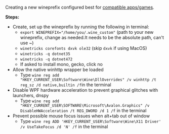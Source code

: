 Creating a new wineprefix configured best for [compatible apps/games](https://github.com/Mantas-2155X/illusion-wine-guide/blob/master/parts/notes.md).

**Steps:**
* Create, set up the wineprefix by running the following in terminal:
  * `export WINEPREFIX="/home/you/.wine_custom"` (path to your new wineprefix, change as needed.It needs to be the absolute path, can't use ~)
  * `winetricks corefonts dxvk ole32`    (skip `dxvk` if using MacOS)
  * `winetricks -q dotnet35`
  * `winetricks -q dotnet472`
  * If asked to install mono, gecko, click no
* Allow the native winhttp wrapper be loaded
  * Type `wine reg add "HKEY_CURRENT_USER\Software\Wine\DllOverrides" /v winhttp /t reg_sz /d native,builtin /f`in the terminal
* Disable WPF hardware acceleration to prevent graphical glitches with launchers, dnspy
  * Type `wine reg add "HKEY_CURRENT_USER\SOFTWARE\Microsoft\Avalon.Graphics" /v DisableHWAcceleration /t REG_DWORD /d 1 /f` in the terminal
* Prevent possible mouse focus issues when alt+tab out of window
  * Type `wine reg ADD 'HKEY_CURRENT_USER\Software\Wine\X11 Driver' /v UseTakeFocus /d 'N' /f` in the terminal
